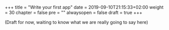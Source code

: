 +++
title = "Write your first app"
date = 2019-09-10T21:15:33+02:00
weight = 30
chapter = false
pre = ""
alwaysopen = false
draft = true
+++ 

(Draft for now, waiting to know what we are really going to say here)